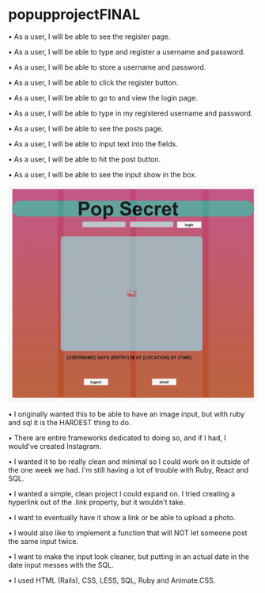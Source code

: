 # popupprojectFINAL
• As a user, I will be able to see the register page.

• As a user, I will be able to type and register a username and password.

• As a user, I will be able to store a username and password.

• As a user, I will be able to click the register button.

• As a user, I will be able to go to and view the login page.

• As a user, I will be able to type in my registered username and password.

• As a user, I will be able to see the posts page. 

• As a user, I will be able to input text into the fields.

• As a user, I will be able to hit the post button.

• As a user, I will be able to see the input show in the box.

![alt tag](https://github.com/bjmendy/popupprojectFINAL/blob/master/Screen%20Shot%202017-04-03%20at%209.54.45%20AM.png)

• I originally wanted this to be able to have an image input, but with ruby and sql it is the HARDEST thing to do.

• There are entire frameworks dedicated to doing so, and if I had, I would've created Instagram. 

• I wanted it to be really clean and minimal so I could work on it outside of the one week we had. I'm still having a lot of trouble with Ruby, React and SQL.

• I wanted a simple, clean project I could expand on. I tried creating a hyperlink out of the .link property, but it wouldn't take.

• I want to eventually have it show a link or be able to upload a photo.

• I would also like to implement a function that will NOT let someone post the same input twice.

• I want to make the input look cleaner, but putting in an actual date in the date input messes with the SQL.

• I used HTML (Rails), CSS, LESS, SQL, Ruby and Animate.CSS.
